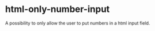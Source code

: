 # html-only-number-input
A possibility to only allow the user to put numbers in a html input field.
